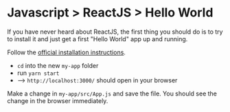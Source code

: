 # Javascript > ReactJS > Hello World

If you have never heard about ReactJS, the first thing you should do is to try
to install it and just get a first "Hello World" app up and running.

Follow the [official installation instructions](https://facebook.github.io/react/docs/installation.html).

* `cd` into the new `my-app` folder
* run `yarn start`
* --> `http://localhost:3000/` should open in your browser

Make a change in `my-app/src/App.js` and save the file. You should see the
change in the browser immediately.
